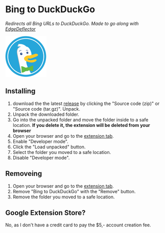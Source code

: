 # Bing to DuckDuckGo

_Redirects all Bing URLs to DuckDuckGo. Made to go along with [EdgeDeflector](https://github.com/da2x/EdgeDeflector)_

[![logo](./icon-128x.png)](https://github.com/luximus-hunter/bing-to-ddg/releases)

## Installing

1. download the the latest [release](https://github.com/luximus-hunter/bing-to-ddg/releases) by clicking the "Source code (zip)" or "Source code (tar.gz)". Unpack.
2. Unpack the downloaded folder.
3. Go into the unpacked folder and move the folder inside to a safe location. **If you delete it, the extension will be deleted from your browser**
4. Open your browser and go to the [extension tab](chrome://extensions).
5. Enable "Developer mode".
6. Click the "Load unpacked" button.
7. Select the folder you moved to a safe location.
8. Disable "Developer mode".

## Removeing

1. Open your browser and go to the [extension tab](chrome://extensions).
2. Remove "Bing to DuckDuckGo" with the "Remove" button.
3. Remove the folder you moved to a safe location.

## Google Extension Store?

No, as I don't have a credit card to pay the $5,- account creation fee.
